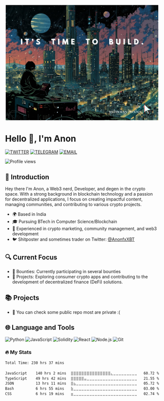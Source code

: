 <div align="center">
  <img src="/code.jpg?raw=true" style="width: 500px; height: auto;" />
</div>

# Hello 👋, I'm Anon

[![TWITTER](https://img.shields.io/badge/Twitter-1DA1F2?style=for-the-badge&logo=twitter&logoColor=white)](https://twitter.com/AnonfxXBT)
[![TELEGRAM](https://img.shields.io/badge/Telegram-2CA5E0?style=for-the-badge&logo=telegram&logoColor=white)](https://t.me/AnonfxXBT)
[![EMAIL](https://img.shields.io/badge/Email-D14836?style=for-the-badge&logo=gmail&logoColor=white)](mailto:anofrr@aol.com)

![Profile views](https://komarev.com/ghpvc/?username=anonfr&color=blueviolet)

</div>

## 👋 Introduction

Hey there I'm Anon, a Web3 nerd, Developer, and degen in the crypto space. With a strong background in blockchain technology and a passion for decentralized applications, I focus on creating impactful content, managing communities, and contributing to various crypto projects.



- 🌍 Based in India
- 🎓 Pursuing BTech in Computer Science/Blockchain
- 💼 Experienced in crypto marketing, community management, and web3 development
- 🐦 Shitposter and sometimes trader on Twitter: [@AnonfxXBT](https://twitter.com/AnonfxXBT)



## 🔍 Current Focus



- 🎯 Bounties: Currently participating in several bounties
- 🚀 Projects: Exploring consumer crypto apps and contributing to the development of decentralized finance (DeFi) solutions.



## 📚 Projects



- 🌟 You can check some public repo most are private :(
  


## 🌐 Language and Tools

![Python](https://img.shields.io/badge/-Python-3776AB?style=flat-square&logo=python&logoColor=white)
![JavaScript](https://img.shields.io/badge/-JavaScript-F7DF1E?style=flat-square&logo=javascript&logoColor=black)
![Solidity](https://img.shields.io/badge/-Solidity-363636?style=flat-square&logo=solidity&logoColor=white)
![React](https://img.shields.io/badge/-React-61DAFB?style=flat-square&logo=react&logoColor=black)
![Node.js](https://img.shields.io/badge/-Node.js-339933?style=flat-square&logo=node.js&logoColor=white)
![Git](https://img.shields.io/badge/-Git-F05032?style=flat-square&logo=git&logoColor=white)


  <h3>🔥 My Stats</h3>

  <!--START_SECTION:waka-->

  ```txt
  Total Time: 230 hrs 37 mins

  JavaScript    140 hrs 2 mins  ⣿⣿⣿⣿⣿⣿⣿⣿⣿⣿⣿⣿⣿⣿⣿⣄⣀⣀⣀⣀⣀⣀⣀⣀⣀   60.72 %
  TypeScript    49 hrs 42 mins  ⣿⣿⣿⣿⣿⣤⣀⣀⣀⣀⣀⣀⣀⣀⣀⣀⣀⣀⣀⣀⣀⣀⣀⣀⣀   21.55 %
  JSON          13 hrs 11 mins  ⣿⣦⣀⣀⣀⣀⣀⣀⣀⣀⣀⣀⣀⣀⣀⣀⣀⣀⣀⣀⣀⣀⣀⣀⣀   05.72 %
  Bash          6 hrs 55 mins   ⣷⣀⣀⣀⣀⣀⣀⣀⣀⣀⣀⣀⣀⣀⣀⣀⣀⣀⣀⣀⣀⣀⣀⣀⣀   03.00 %
  CSS           6 hrs 19 mins   ⣶⣀⣀⣀⣀⣀⣀⣀⣀⣀⣀⣀⣀⣀⣀⣀⣀⣀⣀⣀⣀⣀⣀⣀⣀   02.74 %
  ```

  <!--END_SECTION:waka-->
</div>
